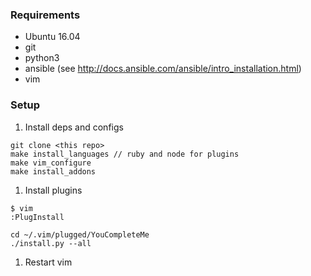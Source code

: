 ### Requirements

* Ubuntu 16.04
* git
* python3
* ansible (see http://docs.ansible.com/ansible/intro_installation.html)
* vim

### Setup

1. Install deps and configs
  ```shell
  git clone <this repo>
  make install_languages // ruby and node for plugins
  make vim_configure
  make install_addons
  ```

1. Install plugins
  ```
  $ vim
  :PlugInstall

  cd ~/.vim/plugged/YouCompleteMe
  ./install.py --all
  ```

1. Restart vim
